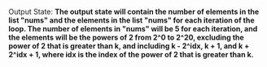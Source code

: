 Output State: **The output state will contain the number of elements in the list "nums" and the elements in the list "nums" for each iteration of the loop. The number of elements in "nums" will be 5 for each iteration, and the elements will be the powers of 2 from 2^0 to 2^20, excluding the power of 2 that is greater than k, and including k - 2^idx, k + 1, and k + 2^idx + 1, where idx is the index of the power of 2 that is greater than k.**